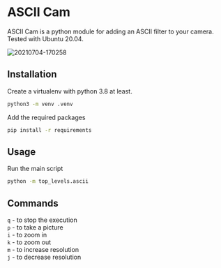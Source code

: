# ASCII Cam

ASCII Cam is a python module for adding an ASCII filter to your camera. Tested with Ubuntu 20.04.

![20210704-170258](https://user-images.githubusercontent.com/47745899/124389968-d2f9a980-dce9-11eb-8fdb-829a0c683005.png)

## Installation

Create a virtualenv with python 3.8 at least.

```bash
python3 -m venv .venv
```

Add the required packages

```bash
pip install -r requirements
```

## Usage

Run the main script

```bash
python -m top_levels.ascii
```

## Commands

`q` - to stop the execution\
`p` - to take a picture\
`i` - to zoom in\
`k` - to zoom out\
`m` - to increase resolution\
`j` - to decrease resolution
